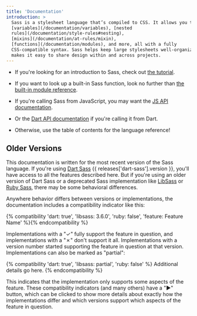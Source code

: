 ```yaml
---
title: 'Documentation'
introduction: >
  Sass is a stylesheet language that’s compiled to CSS. It allows you to use
  [variables](/documentation/variables), [nested
  rules](/documentation/style-rules#nesting),
  [mixins](/documentation/at-rules/mixin),
  [functions](/documentation/modules), and more, all with a fully
  CSS-compatible syntax. Sass helps keep large stylesheets well-organized and
  makes it easy to share design within and across projects.
---
```


- If you're looking for an introduction to Sass, check out [the
  tutorial](/guide).

- If you want to look up a built-in Sass function, look no further than [the
  built-in module reference](/documentation/modules).

- If you're calling Sass from JavaScript, you may want the [JS API
  documentation][js].

- Or the [Dart API documentation][dart] if you're calling it from Dart.

- Otherwise, use the table of contents for the language reference!

[js]: https://github.com/sass/node-sass#usage
[dart]: https://pub.dartlang.org/documentation/sass/latest/sass/sass-library.html

## Older Versions

This documentation is written for the most recent version of the Sass language.
If you're using [Dart Sass] {{ releases['dart-sass'].version }}, you'll have
access to all the features described here. But if you're using an older version
of Dart Sass or a deprecated Sass implementation like [LibSass] or [Ruby Sass],
there may be some behavioral differences.

[Dart Sass]: /dart-sass
[LibSass]: /libsass
[Ruby Sass]: /ruby-sass

Anywhere behavior differs between versions or implementations, the documentation
includes a compatibility indicator like this:

{% compatibility 'dart: true', 'libsass: 3.6.0', 'ruby: false', 'feature: Feature Name' %}{% endcompatibility %}

Implementations with a "✓" fully support the feature in question, and
implementations with a "✗" don't support it all. Implementations with a version
number started supporting the feature in question at that version.
Implementations can also be marked as "partial":

{% compatibility 'dart: true', 'libsass: partial', 'ruby: false' %}
  Additional details go here.
{% endcompatibility %}

This indicates that the implementation only supports some aspects of the
feature. These compatibility indicators (and many others) have a "▶" button,
which can be clicked to show more details about exactly how the implementations
differ and which versions support which aspects of the feature in question.

